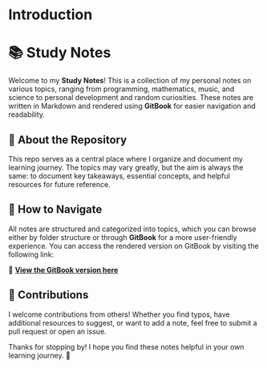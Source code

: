 # Introduction

# 📚 Study Notes

Welcome to my **Study Notes**! This is a collection of my personal notes on various topics, ranging from programming, mathematics, music, and science to personal development and random curiosities. These notes are written in Markdown and rendered using **GitBook** for easier navigation and readability.

## 📖 About the Repository

This repo serves as a central place where I organize and document my learning journey. The topics may vary greatly, but the aim is always the same: to document key takeaways, essential concepts, and helpful resources for future reference.

## 🚀 How to Navigate

All notes are structured and categorized into topics, which you can browse either by folder structure or through **GitBook** for a more user-friendly experience. You can access the rendered version on GitBook by visiting the following link:

🔗 **[View the GitBook version here](study-notes.oxitorenk.com)**

## 🔄 Contributions

I welcome contributions from others! Whether you find typos, have additional resources to suggest, or want to add a note, feel free to submit a pull request or open an issue.

Thanks for stopping by! I hope you find these notes helpful in your own learning journey. 🌟
